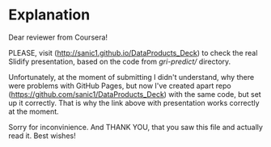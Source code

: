 Explanation
=====================
Dear reviewer from Coursera! 

PLEASE, visit (http://sanic1.github.io/DataProducts_Deck) to check the real Slidify presentation, 
based on the code from *gri-predict/* directory.

Unfortunately, at the moment of submitting I didn't understand, why there were problems with GitHub Pages, but now I've created apart repo 
(https://github.com/sanic1/DataProducts_Deck) with the same code, but set up it correctly. 
That is why the link above with presentation works correctly at the moment.

Sorry for inconvinience. And THANK YOU, that you saw this file and actually read it. 
Best wishes!